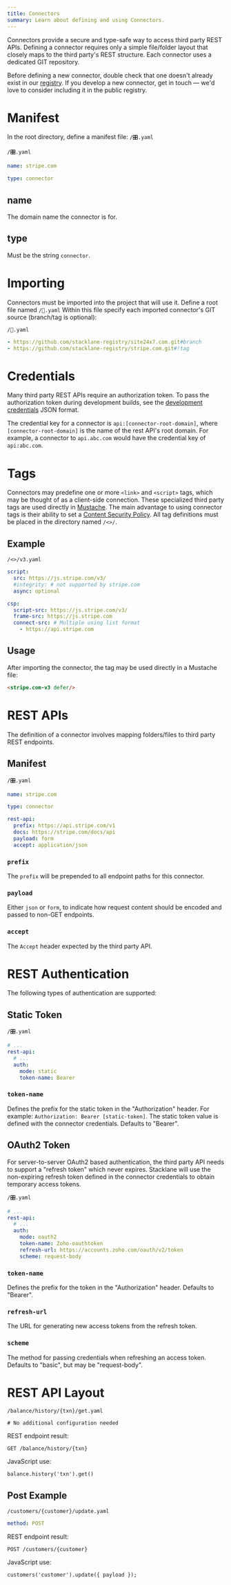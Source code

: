 ```yaml
---
title: Connectors
summary: Learn about defining and using Connectors.
---
```


Connectors provide a secure and type-safe way to access third party REST APIs.
Defining a connector requires only a simple file/folder layout that closely
maps to the third party's REST structure.
Each connector uses a dedicated GIT repository.

Before defining a new connector, double check that one doesn't already exist in our
<a href="https://github.com/stacklane-registry/">registry</a>.
If you develop a new connector, get in touch &mdash; we'd love to consider including
it in the public registry.

# Manifest

In the root directory, define a manifest file: `/🎛.yaml`

```file-name
/🎛.yaml
```
```yaml
name: stripe.com

type: connector
```

## name

The domain name the connector is for.

## type

Must be the string `connector`.

# Importing

Connectors must be imported into the project that will use it.
Define a root file named `/🔌.yaml`
Within this file specify each imported connector's GIT source
(branch/tag is optional):

```file-name
/🔌.yaml
```
```yaml
- https://github.com/stacklane-registry/site24x7.com.git#branch
- https://github.com/stacklane-registry/stripe.com.git#!tag
```

# Credentials

Many third party REST APIs require an authorization token.
To pass the authorization token during development builds,
see the [development credentials](/🗄/Article/dev.md#credentials) JSON format.

The credential key for a connector is `api:[connector-root-domain]`,
where `[connector-root-domain]` is the name of the rest API's root domain.
For example, a connector to `api.abc.com` would have the credential key of `api:abc.com`.

# Tags

Connectors may predefine one or more `<link>` and `<script>` tags,
which may be thought of as a client-side connection.
These specialized third party tags are used directly in [Mustache](/🗄/Article/endpoints/mustache.md).
The main advantage to using connector tags is their ability to set a [Content Security Policy](/🗄/Article/security.md#csp).
All tag definitions must be placed in the directory named `/<>/`.

## Example

```file-name
/<>/v3.yaml
```
```yaml
script:
  src: https://js.stripe.com/v3/
  #integrity: # not supported by stripe.com
  async: optional

csp:
  script-src: https://js.stripe.com/v3/
  frame-src: https://js.stripe.com
  connect-src: # Multiple using list format
    - https://api.stripe.com
```

## Usage

After importing the connector, the tag may be used directly in a Mustache file:

```html
<stripe.com-v3 defer/>
```

# REST APIs

The definition of a connector involves mapping
folders/files to third party REST endpoints.

## Manifest

```file-name
/🎛.yaml
```
```yaml
name: stripe.com

type: connector

rest-api:
  prefix: https://api.stripe.com/v1
  docs: https://stripe.com/docs/api
  payload: form
  accept: application/json
```

### `prefix`

The `prefix` will be prepended to all endpoint paths for this connector.

### `payload`

Either `json` or `form`,
to indicate how request content should be encoded and passed to non-GET endpoints.

### `accept`

The `Accept` header expected by the third party API.

# REST Authentication

The following types of authentication are supported:

## Static Token

```file-name
/🎛.yaml
```
```yaml
# ...
rest-api:
  # ...
  auth:
    mode: static
    token-name: Bearer
```

### `token-name`

Defines the prefix for the static token in the "Authorization" header.
For example: `Authorization: Bearer [static-token]`.
The static token value is defined with the connector credentials.
Defaults to "Bearer".

## OAuth2 Token

For server-to-server OAuth2 based authentication, the third party API needs to
support a "refresh token" which never expires.  Stacklane will use the
non-expiring refresh token defined in the connector credentials to obtain temporary access tokens.

```file-name
/🎛.yaml
```
```yaml
# ...
rest-api:
  # ...
  auth:
    mode: oauth2
    token-name: Zoho-oauthtoken
    refresh-url: https://accounts.zoho.com/oauth/v2/token
    scheme: request-body
```

### `token-name`

Defines the prefix for the token in the "Authorization" header.
Defaults to "Bearer".

### `refresh-url`

The URL for generating new access tokens from the refresh token.

### `scheme`

The method for passing credentials when refreshing an access token.
Defaults to "basic", but may be "request-body".

# REST API Layout

```file-name
/balance/history/{txn}/get.yaml
```

```yaml'
# No additional configuration needed
```

REST endpoint result:

`GET /balance/history/{txn}`

JavaScript use:

`balance.history('txn').get()`

## Post Example

```file-name
/customers/{customer}/update.yaml
```

```yaml
method: POST
```

REST endpoint result:

`POST /customers/{customer}`

JavaScript use:

`customers('customer').update({ payload });`